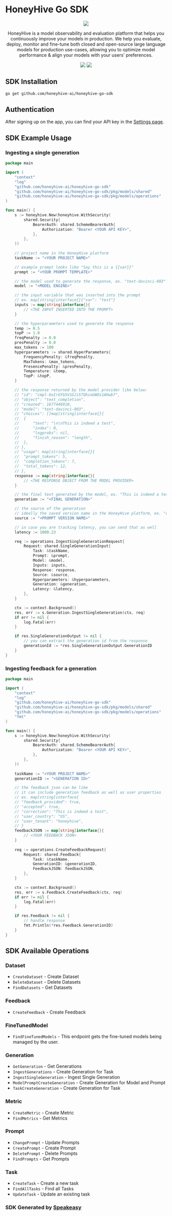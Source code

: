 # HoneyHive Go SDK

<div align="center">
   <img src="https://user-images.githubusercontent.com/6267663/220803812-cd7e27bd-06cb-49b0-87c1-d85fe21a3557.png" />
   <p>HoneyHive is a model observability and evaluation platform that helps you continuously improve your models in production. We help you evaluate, deploy, monitor and fine-tune both closed and open-source large language models for production use-cases, allowing you to optimize model performance & align your models with your users’ preferences.</p>
   <a href="https://github.com/speakeasy-sdks/honeyhive-go-sdk/actions"><img src="https://img.shields.io/github/actions/workflow/status/speakeasy-sdks/honeyhive-go-sdk/speakeasy_sdk_generation.yml?style=for-the-badge" /></a>
   <a href="https://docs.honeyhive.ai/introduction"><img src="https://img.shields.io/static/v1?label=Docs&message=API Ref&color=fc9434&style=for-the-badge" /></a>
</div> 

<!-- Start SDK Installation -->
## SDK Installation

```bash
go get github.com/honeyhive-ai/honeyhive-go-sdk
```
<!-- End SDK Installation -->

## Authentication

After signing up on the app, you can find your API key in the [Settings page](https://app.honeyhive.ai/settings/account).

## SDK Example Usage


### Ingesting a single generation

```go
package main

import (
    "context"
    "log"
    "github.com/honeyhive-ai/honeyhive-go-sdk"
    "github.com/honeyhive-ai/honeyhive-go-sdk/pkg/models/shared"
    "github.com/honeyhive-ai/honeyhive-go-sdk/pkg/models/operations"
)

func main() {
    s := honeyhive.New(honeyhive.WithSecurity(
        shared.Security{
            BearerAuth: shared.SchemeBearerAuth{
                Authorization: "Bearer <YOUR API KEY>",
            },
        },
    ))
    
    // project name in the HoneyHive platform
    taskName := "<YOUR PROJECT NAME>"

    // example prompt looks like "Say this is a {{var}}"
    prompt := "<YOUR PROMPT TEMPLATE>"

    // the model used to generate the response, ex. "text-davinci-003"
    model := "<MODEL ENGINE>"

    // the input variable that was inserted into the prompt 
    // ex. map[string]interface{}{"var": "test"}
    inputs := map[string]interface{}{
        // <THE INPUT INSERTED INTO THE PROMPT>
    }

    // the hyperparameters used to generate the response
    temp := 0.5
    topP := 1.0
    freqPenalty := 0.0
    presPenalty := 0.0
    max_tokens := 100
    hyperparameters := shared.HyperParameters{
        FrequencyPenalty: &freqPenalty,
        MaxTokens: &max_tokens,
        PresencePenalty: &presPenalty,
        Temperature: &temp,
        TopP: &topP,
    }

    // the response returned by the model provider like below:
    // "id": "cmpl-6oIrGYG5V1GJi57QhsoGWOs1AHwb7",
    // "object": "text_completion",
    // "created": 1677446910,
    // "model": "text-davinci-003",
    // "choices": []map[string]interface{}{
    // 	{
    // 		"text": "\n\nThis is indeed a test",
    // 		"index": 0,
    // 		"logprobs": nil,
    // 		"finish_reason": "length",
    // 	},
    // },
    // "usage": map[string]interface{}{
    // 	"prompt_tokens": 5,
    // 	"completion_tokens": 7,
    // 	"total_tokens": 12,
    // },
    response := map[string]interface{}{
        // <THE RESPONSE OBJECT FROM THE MODEL PROVIDER>
    }

    // the final text generated by the model, ex. "This is indeed a test"
    generation := "<FINAL GENERATION>"

    // the source of the generation
    // ideally the saved version name in the HoneyHive platform, ex. "curie-writer"
    source := "<PROMPT VERSION NAME>"

    // in case you are tracking latency, you can send that as well
    latency := 1000.23

    req := operations.IngestSingleGenerationRequest{
        Request: shared.SingleGenerationInput{
            Task: &taskName,
            Prompt: &prompt,
            Model: &model,
            Inputs: inputs,
            Response: response,
            Source: &source,
            Hyperparameters: &hyperparameters,
            Generation: &generation,
            Latency: &latency,
        },
    }

    ctx := context.Background()
    res, err := s.Generation.IngestSingleGeneration(ctx, req)
    if err != nil {
        log.Fatal(err)
    }

    if res.SingleGenerationOutput != nil {
        // you can extract the generation id from the response
        generationId := *res.SingleGenerationOutput.GenerationID
    }
}
```

### Ingesting feedback for a generation

```go
package main

import (
    "context"
    "log"
    "github.com/honeyhive-ai/honeyhive-go-sdk"
    "github.com/honeyhive-ai/honeyhive-go-sdk/pkg/models/shared"
    "github.com/honeyhive-ai/honeyhive-go-sdk/pkg/models/operations"
    "fmt"
)

func main() {
    s := honeyhive.New(honeyhive.WithSecurity(
        shared.Security{
            BearerAuth: shared.SchemeBearerAuth{
                Authorization: "Bearer <YOUR API KEY>",
            },
        },
    ))
    
    taskName := "<YOUR PROJECT NAME>"
    generationID := "<GENERATION ID>"

    // the feedback json can be like
    // it can include generation feedback as well as user properties
    // ex. map[string]interface{ 
    // "feedback_provided": true,
    // "accepted": true,
    // "correction": "This is indeed a test",
    // "user_country": "US",
    // "user_tenant": "honeyhive",
    // } 
    feedbackJSON := map[string]interface{}{
        // <YOUR FEEDBACK JSON>
    }
    
    req := operations.CreateFeedbackRequest{
        Request: shared.Feedback{
            Task: &taskName,
            GenerationID: &generationID,
            FeedbackJSON: feedbackJSON,
        },
    }

    ctx := context.Background()
    res, err := s.Feedback.CreateFeedback(ctx, req)
    if err != nil {
        log.Fatal(err)
    }

    if res.Feedback != nil {
        // handle response
        fmt.Println(*res.Feedback.GenerationID)
    }
}
```

## SDK Available Operations


### Dataset

* `CreateDataset` - Create Dataset
* `DeleteDataset` - Delete Datasets
* `FindDatasets` - Get Datasets

### Feedback

* `CreateFeedback` - Create Feedback

### FineTunedModel

* `FindFineTunedModels` - This endpoint gets the fine-tuned models being managed by the user.

### Generation

* `GetGeneration` - Get Generations
* `IngestGenerations` - Create Generation for Task
* `IngestSingleGeneration` - Ingest Single Generation
* `ModelPromptCreateGeneration` - Create Generation for Model and Prompt
* `TaskCreateGeneration` - Create Generation for Task

### Metric

* `CreateMetric` - Create Metric
* `FindMetrics` - Get Metrics

### Prompt

* `ChangePrompt` - Update Prompts
* `CreatePrompt` - Create Prompt
* `DeletePrompt` - Delete Prompts
* `FindPrompts` - Get Prompts

### Task

* `CreateTask` - Create a new task
* `FindAllTasks` - Find all Tasks
* `UpdateTask` - Update an existing task
<!-- End SDK Available Operations -->

### SDK Generated by [Speakeasy](https://docs.speakeasyapi.dev/docs/using-speakeasy/client-sdks)
